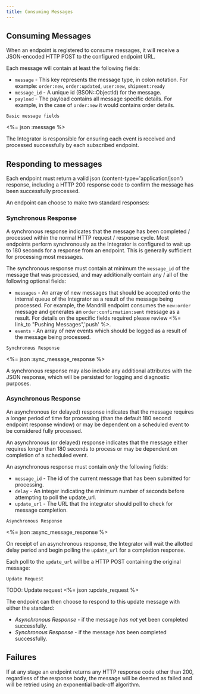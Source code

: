 ```yaml
---
title: Consuming Messages
---
```


## Consuming Messages

When an endpoint is registered to consume messages, it will receive a JSON-encoded HTTP POST to the configured endpoint URL.

Each message will contain at least the following fields:

* `message` - This key represents the message type, in colon notation. For example: `order:new`, `order:updated`, `user:new`, `shipment:ready`
* `message_id` - A unique id (BSON::ObjectId) for the message.
* `payload` - The payload contains all message specific details. For example, in the case of `order:new` it would contains order details.

<pre class="headers"><code>Basic message fields</code></pre>
<%= json :message %>

The Integrator is responsible for ensuring each event is received and processed successfully by each subscribed endpoint.


## Responding to messages

Each endpoint must return a valid json (content-type='application/json') response, including a HTTP 200 response code to confirm the message has been successfully processed.

An endpoint can choose to make two standard responses:

### Synchronous Response

A synchronous response indicates that the message has been completed / processed within the normal HTTP request / response cycle. Most endpoints perform synchronously as the Integrator is configured to wait up to 180 seconds for a response from an endpoint. This is generally sufficient for processing most messages.

The synchronous response must contain at minimum the `message_id` of the message that was processed, and may additionally contain any / all of the following optional fields:

* `messages` - An array of new messages that should be accepted onto the internal queue of the Integrator as a result of the message being processed. For example, the Mandrill endpoint consumes the `new:order` message and generates an `order:confirmation:sent` message as a result. For details on the specific fields required please review <%= link_to "Pushing Messages",'push' %>.
* `events` - An array of new events which should be logged as a result of the message being processed.

<pre class="headers"><code>Synchronous Response</code></pre>
<%= json :sync_message_response %>

A synchronous response may also include any additional attributes with the JSON response, which will be persisted for logging and diagnostic purposes.

### Asynchronous Response

An asynchronous (or delayed) response indicates that the message requires a longer period of time for processing (than the default 180 second endpoint response window) or may be dependent on a scheduled event to be considered fully processed.

An asynchronous (or delayed) response indicates that the message either requires longer than 180 seconds to process or may be dependent on completion of a scheduled event. 

An asynchronous response must contain _only_ the following fields:

* `message_id` - The id of the current message that has been submitted for processing.
* `delay` - An integer indicating the minimum number of seconds before attempting to poll the update_url.
* `update_url` - The URL that the integrator should poll to check for message completion.

<pre class="headers"><code>Asynchronous Response</code></pre>
<%= json :async_message_response %>

On receipt of an asynchronous response, the Integrator will wait the allotted delay period and begin polling the `update_url` for a completion response.

Each poll to the `update_url` will be a HTTP POST containing the original message:

<pre class="headers"><code>Update Request</code></pre>
TODO: Update request
<%= json :update_request %>

The endpoint can then choose to respond to this update message with either the standard:

* _Asynchronous Response_ - if the message _has not_ yet been completed successfully.
* _Synchronous Response_ - if the message _has_ been completed successfully.

## Failures

If at any stage an endpoint returns any HTTP response code other than 200, regardless of the response body, the message will be deemed as failed and will be retried using an exponential back-off algorithm.
